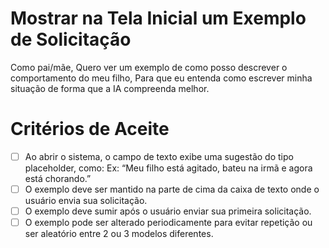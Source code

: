 # Mostrar na Tela Inicial um Exemplo de Solicitação
Como pai/mãe,
Quero ver um exemplo de como posso descrever o comportamento do meu filho,
Para que eu entenda como escrever minha situação de forma que a IA compreenda melhor.

# Critérios de Aceite
- [ ] Ao abrir o sistema, o campo de texto exibe uma sugestão do tipo placeholder, como: Ex: “Meu filho está agitado, bateu na irmã e agora está chorando.”
- [ ] O exemplo deve ser mantido na parte de cima da caixa de texto onde o usuário envia sua solicitação.
- [ ] O exemplo deve sumir após o usuário enviar sua primeira solicitação.
- [ ] O exemplo pode ser alterado periodicamente para evitar repetição ou ser aleatório entre 2 ou 3 modelos diferentes.